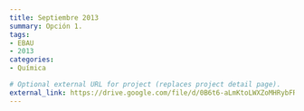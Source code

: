 ```yaml
---
title: Septiembre 2013
summary: Opción 1.
tags:
- EBAU
- 2013
categories:
- Química

# Optional external URL for project (replaces project detail page).
external_link: https://drive.google.com/file/d/0B6t6-aLmKtoLWXZoMHRybFRsWkE/view
---
```

